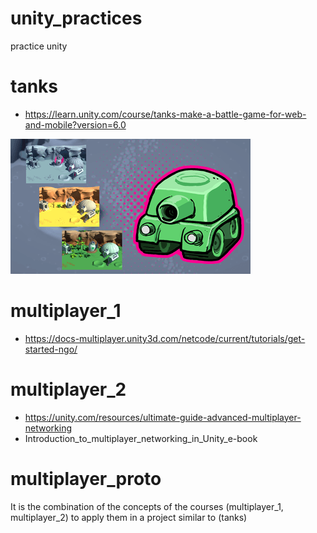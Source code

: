 # unity_practices
practice unity

# tanks
- https://learn.unity.com/course/tanks-make-a-battle-game-for-web-and-mobile?version=6.0

![Tanks](img/tank_1.png)

# multiplayer_1
- https://docs-multiplayer.unity3d.com/netcode/current/tutorials/get-started-ngo/

# multiplayer_2
- https://unity.com/resources/ultimate-guide-advanced-multiplayer-networking
- Introduction_to_multiplayer_networking_in_Unity_e-book

# multiplayer_proto

It is the combination of the concepts of the courses (multiplayer_1, multiplayer_2) to apply them in a project similar to (tanks)


